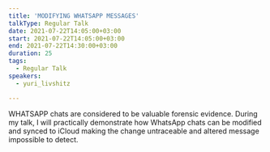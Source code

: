 ```yaml
---
title: 'MODIFYING WHATSAPP MESSAGES'
talkType: Regular Talk
date: 2021-07-22T14:05:00+03:00
start: 2021-07-22T14:05:00+03:00
end: 2021-07-22T14:30:00+03:00
duration: 25
tags:
  - Regular Talk
speakers:
  - yuri_livshitz

---
```

WHATSAPP chats are considered to be valuable forensic evidence. During my talk, I will practically demonstrate how WhatsApp chats can be modified and synced to iCloud making the change untraceable and altered message impossible to detect.
